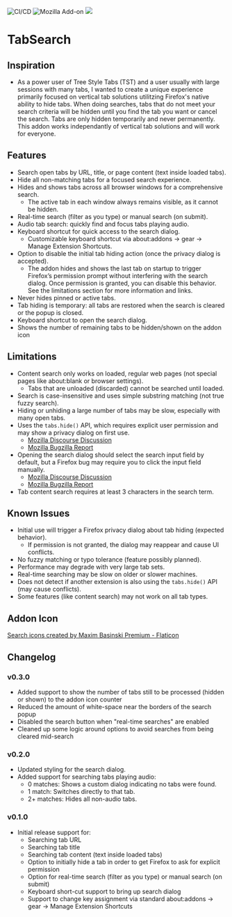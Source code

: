 ![CI/CD](https://github.com/irvinm/TabSearch/workflows/CI/CD/badge.svg) ![Mozilla Add-on](https://img.shields.io/amo/users/TabSearch?style=flat-square) ![](https://img.shields.io/amo/v/TabSearch.svg?style=flat-square)


# TabSearch

## Inspiration
- As a power user of Tree Style Tabs (TST) and a user usually with large sessions with many tabs, I wanted to create a unique experience primarily focused on vertical tab solutions utilitzing Firefox's native ability to hide tabs.  When doing searches, tabs that do not meet your search criteria will be hidden until you find the tab you want or cancel the search.  Tabs are only hidden temporarily and never permanently.  This addon works independantly of vertical tab solutions and will work for everyone.
  
## Features

- Search open tabs by URL, title, or page content (text inside loaded tabs).
- Hide all non-matching tabs for a focused search experience.
- Hides and shows tabs across all browser windows for a comprehensive search.
    - The active tab in each window always remains visible, as it cannot be hidden.
- Real-time search (filter as you type) or manual search (on submit).
- Audio tab search: quickly find and focus tabs playing audio.
- Keyboard shortcut for quick access to the search dialog.
    - Customizable keyboard shortcut via about:addons → gear → Manage Extension Shortcuts.
- Option to disable the initial tab hiding action (once the privacy dialog is accepted).
    - The addon hides and shows the last tab on startup to trigger Firefox’s permission prompt without interfering with the search dialog. Once permission is granted, you can disable this behavior. See the limitations section for more information and links.
- Never hides pinned or active tabs.
- Tab hiding is temporary: all tabs are restored when the search is cleared or the popup is closed.
- Keyboard shortcut to open the search dialog.
- Shows the number of remaining tabs to be hidden/shown on the addon icon


## Limitations

- Content search only works on loaded, regular web pages (not special pages like about:blank or browser settings).
    - Tabs that are unloaded (discarded) cannot be searched until loaded.
- Search is case-insensitive and uses simple substring matching (not true fuzzy search).
- Hiding or unhiding a large number of tabs may be slow, especially with many open tabs.
- Uses the `tabs.hide()` API, which requires explicit user permission and may show a privacy dialog on first use.
    - [Mozilla Discourse Discussion](https://discourse.mozilla.org/t/initial-tabs-hide-warning-dialog/142979/4)
    - [Mozilla Bugzilla Report](https://bugzilla.mozilla.org/show_bug.cgi?id=1964491)
- Opening the search dialog should select the search input field by default, but a Firefox bug may require you to click the input field manually.
    - [Mozilla Discourse Discussion](https://discourse.mozilla.org/t/use-of-autofocus-in-popup-html-not-consistent/143017/2)
    - [Mozilla Bugzilla Report](https://bugzilla.mozilla.org/show_bug.cgi?id=1877410)
- Tab content search requires at least 3 characters in the search term.


## Known Issues

- Initial use will trigger a Firefox privacy dialog about tab hiding (expected behavior).
    - If permission is not granted, the dialog may reappear and cause UI conflicts.
- No fuzzy matching or typo tolerance (feature possibly planned).
- Performance may degrade with very large tab sets.
- Real-time searching may be slow on older or slower machines.
- Does not detect if another extension is also using the `tabs.hide()` API (may cause conflicts).
- Some features (like content search) may not work on all tab types.


## Addon Icon

[Search icons created by Maxim Basinski Premium - Flaticon](https://www.flaticon.com/free-icons/search)


## Changelog

### v0.3.0
- Added support to show the number of tabs still to be processed (hidden or shown) to the addon icon counter
- Reduced the amount of white-space near the borders of the search popup
- Disabled the search button when "real-time searches" are enabled
- Cleaned up some logic around options to avoid searches from being cleared mid-search

### v0.2.0
- Updated styling for the search dialog.
- Added support for searching tabs playing audio:
    - 0 matches: Shows a custom dialog indicating no tabs were found.
    - 1 match: Switches directly to that tab.
    - 2+ matches: Hides all non-audio tabs.

### v0.1.0
- Initial release support for:
    - Searching tab URL
    - Searching tab title
    - Searching tab content (text inside loaded tabs)
    - Option to initially hide a tab in order to get Firefox to ask for explicit permission
    - Option for real-time search (filter as you type) or manual search (on submit)
    - Keyboard short-cut support to bring up search dialog
    - Support to change key assignment via standard about:addons → gear → Manage Extension Shortcuts
